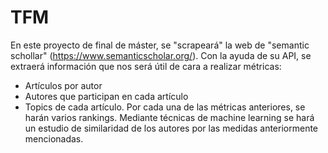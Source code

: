 # TFM
En este proyecto de final de máster, se "scrapeará" la web de "semantic schollar" (https://www.semanticscholar.org/). Con la ayuda de su API, se extraerá información que nos será útil de cara a realizar métricas:
- Artículos por autor
- Autores que participan en cada artículo
- Topics de cada artículo.
Por cada una de las métricas anteriores, se harán varios rankings. Mediante técnicas de machine learning se hará un estudio de similaridad de los autores por las medidas anteriormente mencionadas.
